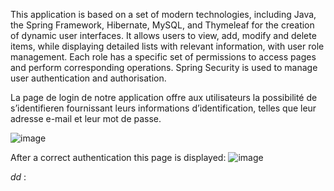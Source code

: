 
This application is based on a set of modern technologies, including Java, the Spring Framework, Hibernate, MySQL, and Thymeleaf for the creation of dynamic user interfaces. It allows users to view, add, modify and delete items, while displaying detailed lists with relevant information, with user role management. Each role has a specific set of permissions to access pages and perform corresponding operations. Spring Security is used to manage user authentication and authorisation.

La page de login de notre application offre aux utilisateurs la possibilité de s’identifieren fournissant leurs informations d’identification, telles que leur adresse e-mail et leur mot de passe.

![image](https://github.com/RamiChaymae/JEE/assets/136628810/79c48159-716a-42d6-b88e-5586a5160956)

After a correct authentication this page is displayed:
![image](https://github.com/RamiChaymae/JEE/assets/136628810/9837b402-064b-4367-9b13-331810769758)

*dd* : 
